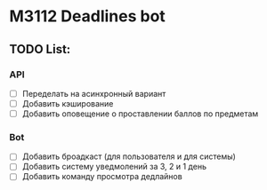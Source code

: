 # M3112 Deadlines bot
## TODO List:
### API
- [ ] Переделать на асинхронный вариант
- [ ] Добавить кэширование
- [ ] Добавить оповещение о проставлении баллов по предметам
### Bot
- [ ] Добавить броадкаст (для пользователя и для системы)
- [ ] Добавить систему уведмолений за 3, 2 и 1 день
- [ ] Добавить команду просмотра дедлайнов